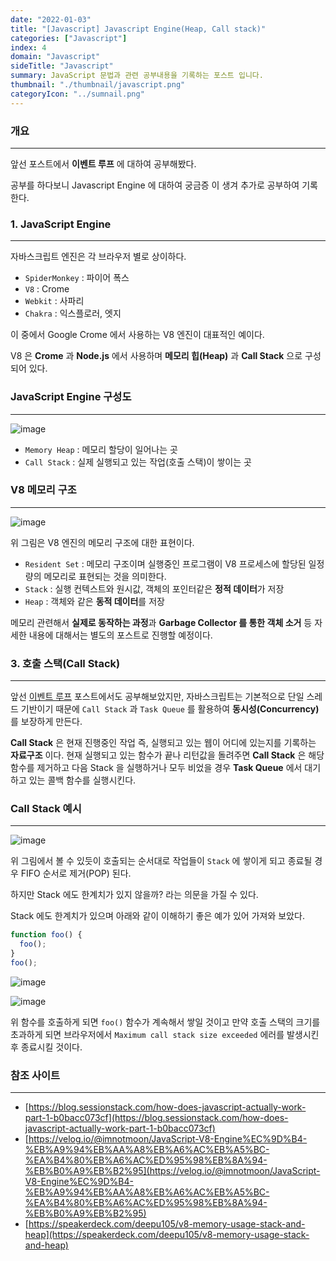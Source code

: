 ```yaml
---
date: "2022-01-03"
title: "[Javascript] Javascript Engine(Heap, Call stack)"
categories: ["Javascript"]
index: 4
domain: "Javascript"
sideTitle: "Javascript"
summary: JavaScript 문법과 관련 공부내용을 기록하는 포스트 입니다.
thumbnail: "./thumbnail/javascript.png"
categoryIcon: "../sumnail.png"
---
```


### 개요

---

앞선 포스트에서 **이벤트 루프** 에 대하여 공부해봤다. 

공부를 하다보니 Javascript Engine 에 대하여 궁금증 이 생겨 추가로 공부하여 기록한다.

### 1. JavaScript Engine

---

자바스크립트 엔진은 각 브라우저 별로 상이하다.

- `SpiderMonkey` : 파이어 폭스
- `V8` : Crome
- `Webkit` : 사파리
- `Chakra` : 익스플로러, 엣지

이 중에서 Google Crome 에서 사용하는 V8 엔진이 대표적인 예이다.

V8 은 **Crome** 과 **Node.js** 에서 사용하며 **메모리 힙(Heap)** 과 **Call Stack** 으로 구성되어 있다.

### JavaScript Engine 구성도

---

![image](https://user-images.githubusercontent.com/56063287/147932418-b248d484-c703-4328-9832-628eae3017f1.png)

- `Memory Heap` : 메모리 할당이 일어나는 곳
- `Call Stack` : 실제 실행되고 있는 작업(호출 스택)이 쌓이는 곳

### V8 메모리 구조

---

![image](https://user-images.githubusercontent.com/56063287/147935375-7a97ebcf-ef5e-46a9-ad95-670ab6924969.png)

위 그림은 V8 엔진의 메모리 구조에 대한 표현이다.

- `Resident Set` : 메모리 구조이며 실행중인 프로그램이 V8 프로세스에 할당된 일정량의 메모리로 표현되는 것을 의미한다.
- `Stack` : 실행 컨텍스트와 원시값, 객체의 포인터같은 **정적 데이터**가 저장
- `Heap` : 객체와 같은 **동적 데이터**를 저장

메모리 관련해서 **실제로 동작하는 과정**과 **Garbage Collector 를 통한 객체 소거** 등 자세한 내용에 대해서는 별도의 포스트로 진행할 예정이다.

### 3. 호출 스택(Call Stack)

---

앞선 [이벤트 루프](https://jjou33.github.io/front/eventloop/) 포스트에서도 공부해보았지만, 자바스크립트는 기본적으로 단일 스레드 기반이기 때문에 `Call Stack` 과 `Task Queue` 를 활용하여 **동시성(Concurrency)** 를 보장하게 만든다.

**Call Stack** 은 현재 진행중인 작업 즉, 실행되고 있는 웹이 어디에 있는지를 기록하는 **자료구조** 이다.
현재 실행되고 있는 함수가 끝나 리턴값을 돌려주면 **Call Stack** 은 해당 함수를 제거하고 다음 Stack 을 실행하거나 모두 비었을 경우 **Task Queue** 에서 대기하고 있는 콜백 함수를 실행시킨다.

### Call Stack 예시

---

![image](https://user-images.githubusercontent.com/56063287/147934114-53a15ae8-d16f-4fea-9e43-d4201a1264f0.png)

위 그림에서 볼 수 있듯이 호출되는 순서대로 작업들이 `Stack` 에 쌓이게 되고 종료될 경우 FIFO 순서로 제거(POP) 된다.

하지만 Stack 에도 한계치가 있지 않을까? 라는 의문을 가질 수 있다.

Stack 에도 한계치가 있으며 아래와 같이 이해하기 좋은 예가 있어 가져와 보았다.

```js
function foo() {
  foo();
}
foo();
```

![image](https://user-images.githubusercontent.com/56063287/147934523-c400c6d8-0330-4749-91f4-f301a6bc4d34.png)

![image](https://user-images.githubusercontent.com/56063287/147934828-d35e23db-c54e-4595-81e2-56172541c18d.png)

위 함수를 호출하게 되면 `foo()` 함수가 계속해서 쌓일 것이고 만약 호출 스택의 크기를 초과하게 되면 브라우저에서 `Maximum call stack size exceeded` 에러를 발생시킨 후 종료시킬 것이다.

### 참조 사이트

---

- [https://blog.sessionstack.com/how-does-javascript-actually-work-part-1-b0bacc073cf](https://blog.sessionstack.com/how-does-javascript-actually-work-part-1-b0bacc073cf)
- [https://velog.io/@imnotmoon/JavaScript-V8-Engine%EC%9D%B4-%EB%A9%94%EB%AA%A8%EB%A6%AC%EB%A5%BC-%EA%B4%80%EB%A6%AC%ED%95%98%EB%8A%94-%EB%B0%A9%EB%B2%95](https://velog.io/@imnotmoon/JavaScript-V8-Engine%EC%9D%B4-%EB%A9%94%EB%AA%A8%EB%A6%AC%EB%A5%BC-%EA%B4%80%EB%A6%AC%ED%95%98%EB%8A%94-%EB%B0%A9%EB%B2%95)
- [https://speakerdeck.com/deepu105/v8-memory-usage-stack-and-heap](https://speakerdeck.com/deepu105/v8-memory-usage-stack-and-heap)
